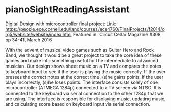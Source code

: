 # pianoSightReadingAssistant
Digital Design with microcontroller final project:
Link: https://people.ece.cornell.edu/land/courses/ece4760/FinalProjects/f2014/org5/website/website/index.html
Featured in: Circuit Cellar Magazine #308, pp 34-41, March 2016

With the advent of musical video games such as Guitar Hero and Rock Band, we thought it would be a great project to take the core idea of these games and make into something useful for the intermediate to advanced musician. Our design shows sheet music on a TV and compares the notes to keyboard input to see if the user is playing the music correctly. If the user presses the correct notes at the correct time, (s)he gains points. If the user plays incorrectly, (s)he loses points.
The interface consists solely of one microcontroller (ATMEGA 1284p) connected to a TV screen via NTSC. It is connected to the keyboard via serial connection to the other 1284p that we are using. The interface is responsible for displaying music, updating music, and calculating score based on keyboard input via serial connection.

